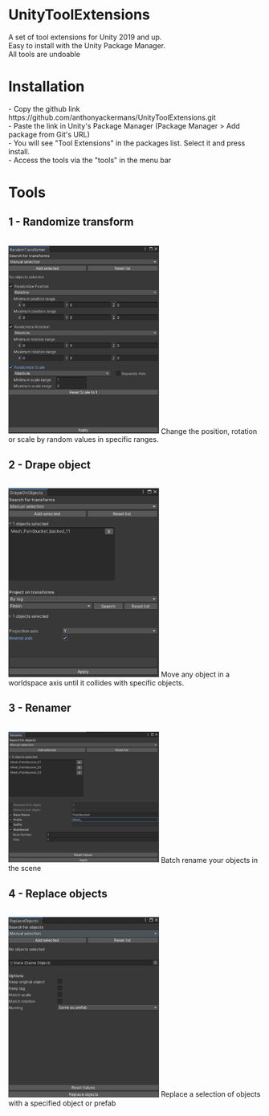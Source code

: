 # UnityToolExtensions
A set of tool extensions for Unity 2019 and up.<br>
Easy to install with the Unity Package Manager.<br>
All tools are undoable

<H1>Installation</H1>
- Copy the github link https://github.com/anthonyackermans/UnityToolExtensions.git <br>
- Paste the link in Unity's Package Manager (Package Manager > Add package from Git's URL)<br>
- You will see "Tool Extensions" in the packages list. Select it and press install.<br>
- Access the tools via the "tools" in the menu bar

<H1>Tools</H1>
<H2>1 - Randomize transform</H2><br>
<img src="images/randomtransform_screenshot.jpg" width="300"></img>
Change the position, rotation or scale by random values in specific ranges.<br>

<H2>2 - Drape object</H2><br>
<img src="images/drapeobjects_screenshot.jpg" width="300"></img>
Move any object in a worldspace axis until it collides with specific objects. <br>

<H2>3 - Renamer</H2><br>
<img src="images/renamer_screenshot.jpg" width="300"></img>
Batch rename your objects in the scene<br>

<H2>4 - Replace objects</H2><br>
<img src="images/replaceobjects_screenshot.jpg" width="300"></img>
Replace a selection of objects with a specified object or prefab<br>
